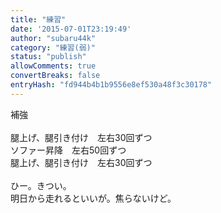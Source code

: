 ```yaml
---
title: "練習"
date: '2015-07-01T23:19:49'
author: "subaru44k"
category: "練習(弱)"
status: "publish"
allowComments: true
convertBreaks: false
entryHash: "fd944b4b1b9556e8ef530a48f3c30178"
---
```

補強<br>
<br>
腿上げ、腿引き付け　左右30回ずつ<br>
ソファー昇降　左右50回ずつ<br>
腿上げ、腿引き付け　左右30回ずつ<br>
<br>
ひー。きつい。<br>
明日から走れるといいが。焦らないけど。
